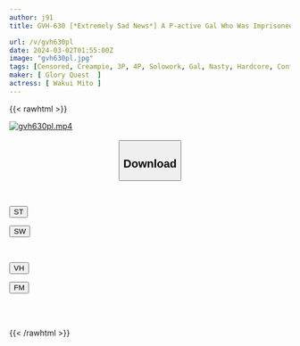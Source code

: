 ```yaml
---
author: j91
title: GVH-630 [*Extremely Sad News*] A P-active Gal Who Was Imprisoned In The Home Of A Pervert Continues To Be Raped Every Day As A Sex Treatment Tool, And Her Life Is Boring... Mito Wakui

url: /v/gvh630pl
date: 2024-03-02T01:55:00Z
image: "gvh630pl.jpg"
tags: [Censored, Creampie, 3P, 4P, Solowork, Gal, Nasty, Hardcore, Confinement	]
maker: [ Glory Quest  ]
actress: [ Wakui Mito ]
---
```



{{< rawhtml >}}

<div class="video" data-videoid="lgyqamLQ94sdj0">
    <a href="javascript:;">
        <img src="/v/gvh630pl/gvh630pl.jpg" width="WIDTH" height="HEIGHT" alt="gvh630pl.mp4" loading="lazy">
    </a>
</div>

<script type="text/javascript" src="https://j91.asia/asset/on-demand-st.js"></script>

<br>
  <link rel="stylesheet" href="https://j91.asia/asset/bs5.css">
  
  <center>
  <button class="btn btn-primary" type="button" data-bs-toggle="collapse" data-bs-target=".multi-collapse" aria-expanded="false" aria-controls="multiCollapseExample1 multiCollapseExample2"><h2>Download</h2></button></center>
</p>
<div class="row">
  <div class="col">
    <div class="collapse multi-collapse" id="multiCollapseExample1">
      <div class="card card-body">
	      	      <br>
<div class="buttons">  
<p><a href="https://streamtape.to/v/lgyqamLQ94sdj0" target="_blank"><button class="btn-hover color-3"><i class="fa fa-download"></i> ST</button></a></p>
<p><a href="https://cdnwish.com/f1f4rrhe9jt4" target="_blank"><button class="btn-hover color-2"><i class="fa fa-download"></i> SW</button></a></p></div>
    </div>
  </div>
</div>
  <div class="col">
    <div class="collapse multi-collapse" id="multiCollapseExample2">
      <div class="card card-body">
	      <br>
<div class="buttons">
<p><a href="https://vidhidepro.com/f/jjgicteh8gbu"><button class="btn-hover color-9"><i class="fa fa-download"></i> VH</button></a></p>
<p><a href="https://filemoon.sx/d/u06jker26psp"><button class="btn-hover color-8"><i class="fa fa-download"></i> FM</button></a></p></div>
<br><br>
      </div>
    </div>
  </div>
</div>

{{< /rawhtml >}}